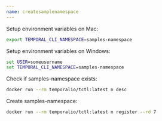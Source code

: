 ```yaml
---
name: createsamplenamespace
---
```


Setup environment variables on Mac:
```bash
export TEMPORAL_CLI_NAMESPACE=samples-namespace
```

Setup environment variables on Windows:
```bat
set USER=someusername
set TEMPORAL_CLI_NAMESPACE=samples-namespace
```

Check if samples-namespace exists:
```bash
docker run --rm temporalio/tctl:latest n desc
```

Create samples-namespace:
```bash
docker run --rm temporalio/tctl:latest n register --rd 7
```
